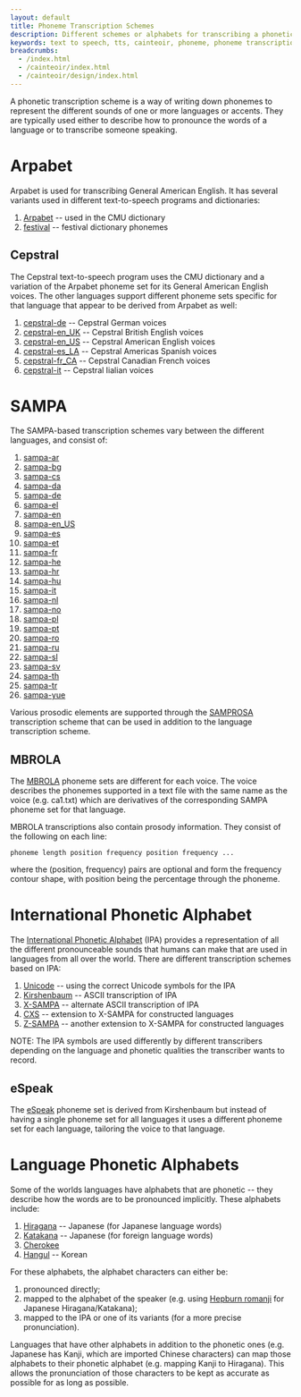 ```yaml
---
layout: default
title: Phoneme Transcription Schemes
description: Different schemes or alphabets for transcribing a phonetic pronunciation.
keywords: text to speech, tts, cainteoir, phoneme, phoneme transcription, ipa, sampa, x-sampa, kirshenbaum, arpabet
breadcrumbs:
  - /index.html
  - /cainteoir/index.html
  - /cainteoir/design/index.html
---
```


A phonetic transcription scheme is a way of writing down phonemes to represent
the different sounds of one or more languages or accents. They are typically
used either to describe how to pronounce the words of a language or to
transcribe someone speaking.

# Arpabet

Arpabet is used for transcribing General American English. It has several
variants used in different text-to-speech programs and dictionaries:

1.  [Arpabet](http://en.wikipedia.org/wiki/Arpabet) -- used in the CMU dictionary
2.  [festival](http://www.cstr.ed.ac.uk/projects/festival/) -- festival dictionary phonemes

## Cepstral

The Cepstral text-to-speech program uses the CMU dictionary and a variation of
the Arpabet phoneme set for its General American English voices. The other
languages support different phoneme sets specific for that language that appear
to be derived from Arpabet as well:

1.  [cepstral-de](https://www.cepstral.com/en/tutorials/view/phonemes-german) -- Cepstral German voices
2.  [cepstral-en_UK](https://www.cepstral.com/en/tutorials/view/phonemes-uk-english) -- Cepstral British English voices
3.  [cepstral-en_US](https://www.cepstral.com/en/tutorials/view/phonemes-us-english) -- Cepstral American English voices
4.  [cepstral-es_LA](https://www.cepstral.com/en/tutorials/view/phonemes-americas-spanish) -- Cepstral Americas Spanish voices
5.  [cepstral-fr_CA](https://www.cepstral.com/en/tutorials/view/phonemes-canadian-french) -- Cepstral Canadian French voices
6.  [cepstral-it](https://www.cepstral.com/en/tutorials/view/phonemes-italian) -- Cepstral Iialian voices

# SAMPA

The SAMPA-based transcription schemes vary between the different languages, and
consist of:

1.  [sampa-ar](http://www.phon.ucl.ac.uk/home/sampa/arabic.htm)
2.  [sampa-bg](http://www.phon.ucl.ac.uk/home/sampa/bulgar.htm)
3.  [sampa-cs](http://www.phon.ucl.ac.uk/home/sampa/czech-uni.htm)
4.  [sampa-da](http://www.phon.ucl.ac.uk/home/sampa/danish.htm)
5.  [sampa-de](http://www.phon.ucl.ac.uk/home/sampa/german.htm)
6.  [sampa-el](http://www.phon.ucl.ac.uk/home/sampa/greek.htm)
7.  [sampa-en](http://www.phon.ucl.ac.uk/home/sampa/english.htm)
8.  [sampa-en_US](http://www.phon.ucl.ac.uk/home/sampa/american.htm)
9.  [sampa-es](http://www.phon.ucl.ac.uk/home/sampa/spanish.htm)
10. [sampa-et](http://www.phon.ucl.ac.uk/home/sampa/estonian.htm)
11. [sampa-fr](http://www.phon.ucl.ac.uk/home/sampa/french.htm)
12. [sampa-he](http://www.phon.ucl.ac.uk/home/sampa/hebrew.htm)
13. [sampa-hr](http://www.phon.ucl.ac.uk/home/sampa/croatian.htm)
14. [sampa-hu](http://www.phon.ucl.ac.uk/home/sampa/hungaria.htm)
15. [sampa-it](http://www.phon.ucl.ac.uk/home/sampa/italian.htm)
16. [sampa-nl](http://www.phon.ucl.ac.uk/home/sampa/dutch.htm)
17. [sampa-no](http://www.phon.ucl.ac.uk/home/sampa/norweg.htm)
18. [sampa-pl](http://www.phon.ucl.ac.uk/home/sampa/polish.htm)
19. [sampa-pt](http://www.phon.ucl.ac.uk/home/sampa/portug.htm)
20. [sampa-ro](http://www.phon.ucl.ac.uk/home/sampa/romanian.htm)
21. [sampa-ru](http://www.phon.ucl.ac.uk/home/sampa/russian.htm)
22. [sampa-sl](http://www.phon.ucl.ac.uk/home/sampa/slovenian.htm)
23. [sampa-sv](http://www.phon.ucl.ac.uk/home/sampa/swedish.htm)
24. [sampa-th](http://www.phon.ucl.ac.uk/home/sampa/thai.htm)
25. [sampa-tr](http://www.phon.ucl.ac.uk/home/sampa/turkish.htm)
26. [sampa-yue](http://www.phon.ucl.ac.uk/home/sampa/cantonese.htm)

Various prosodic elements are supported through the
[SAMPROSA](http://www.phon.ucl.ac.uk/home/sampa/samprosa.htm) transcription
scheme that can be used in addition to the language transcription scheme.

## MBROLA

The [MBROLA](http://tcts.fpms.ac.be/synthesis/) phoneme sets are
different for each voice. The voice describes the phonemes supported
in a text file with the same name as the voice (e.g. ca1.txt) which
are derivatives of the corresponding SAMPA phoneme set for that
language.

MBROLA transcriptions also contain prosody information. They consist
of the following on each line:

    phoneme length position frequency position frequency ...

where the (position, frequency) pairs are optional and form the frequency
contour shape, with position being the percentage through the phoneme.

# International Phonetic Alphabet

The [International Phonetic
Alphabet](http://en.wikipedia.org/wiki/International_Phonetic_Alphabet) (IPA)
provides a representation of all the different pronounceable sounds that humans
can make that are used in languages from all over the world. There are different
transcription schemes based on IPA:

1.  [Unicode](http://www.unicode.org) -- using the correct Unicode symbols for the IPA
2.  [Kirshenbaum](http://en.wikipedia.org/wiki/Kirshenbaum) -- ASCII transcription of IPA
3.  [X-SAMPA](http://en.wikipedia.org/wiki/X-SAMPA) -- alternate ASCII transcription of IPA
4.  [CXS](http://en.wikipedia.org/wiki/Conlang_XSAMPA) -- extension to X-SAMPA for constructed languages
5.  [Z-SAMPA](http://www.kneequickie.com/kq/Z-SAMPA) -- another extension to X-SAMPA for constructed languages

NOTE: The IPA symbols are used differently by different transcribers depending
on the language and phonetic qualities the transcriber wants to record.

## eSpeak

The [eSpeak](http://espeak.sourceforge.net/phonemes.html) phoneme set is
derived from Kirshenbaum but instead of having a single phoneme set for all
languages it uses a different phoneme set for each language, tailoring the
voice to that language.

# Language Phonetic Alphabets

Some of the worlds languages have alphabets that are phonetic -- they describe
how the words are to be pronounced implicitly. These alphabets include:

1.  [Hiragana](http://en.wikipedia.org/wiki/Hiragana) -- Japanese (for Japanese language words)
2.  [Katakana](http://en.wikipedia.org/wiki/Katakana) -- Japanese (for foreign language words)
3.  [Cherokee](http://en.wikipedia.org/wiki/Cherokee_alphabet)
4.  [Hangul](http://en.wikipedia.org/wiki/Hangul) -- Korean

For these alphabets, the alphabet characters can either be:

1.  pronounced directly;
2.  mapped to the alphabet of the speaker (e.g. using [Hepburn romanji](http://en.wikipedia.org/wiki/Hepburn_romanization) for Japanese Hiragana/Katakana);
3.  mapped to the IPA or one of its variants (for a more precise pronunciation).

Languages that have other alphabets in addition to the phonetic ones (e.g.
Japanese has Kanji, which are imported Chinese characters) can map those
alphabets to their phonetic alphabet (e.g. mapping Kanji to Hiragana). This
allows the pronunciation of those characters to be kept as accurate as
possible for as long as possible.
